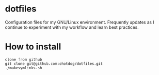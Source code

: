 # dotfiles
Configuration files for my GNU/Linux environment. Frequently updates as I continue to experiment with my workflow and learn best practices.

# How to install
```
clone from github
git clone git@github.com:ohotdog/dotfiles.git
./makesymlinks.sh
```
